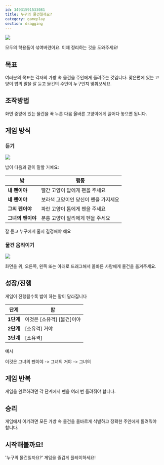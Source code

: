 ```yaml
---
id: 34931591533081
title: 누구의 물건일까요?
category: gameplay
section: dragging
---
```

![](https://help.studycat.com/hc/article_attachments/34966103260825)

모두의 학용품이 섞여버렸어요. 이제 정리하는 것을 도와주세요!

## 목표

여러분의 목표는 각자의 가방 속 물건을 주인에게 돌려주는 것입니다. 맞은편에 있는 고양이 밥의 말을 잘 듣고 물건의 주인이 누구인지 맞춰보세요.

## 조작방법 

화면 중앙에 있는 물건을 꾹 누른 다음 올바른 고양이에게 끌어다 놓으면 됩니다.

## 게임 방식

### 듣기

![](https://help.studycat.com/hc/article_attachments/34966103283609)

밥이 다음과 같이 말할 거예요:

| 밥 | 행동 |
| --- | --- |
| **내&nbsp;펜이야** | 빨간 고양이 밥에게 펜을 주세요 |
| **네&nbsp;펜이야** | 보라색 고양이인 당신이 펜을 가지세요 |
| **그의&nbsp;펜이야** | 파란 고양이 톰에게 펜을 주세요 |
| **그녀의&nbsp;펜이야** | 분홍 고양이 알리에게 펜을 주세요 |

잘 듣고 누구에게 줄지 결정해야 해요

### 물건 움직이기

![](https://help.studycat.com/hc/article_attachments/34966668424601)

화면을 위, 오른쪽, 왼쪽 또는 아래로 드래그해서 올바른 사람에게 물건을 옮겨주세요.

## 성장/진행

게임이 진행될수록 밥이 하는 말이 달라집니다

| 단계 | 밥 |
| --- | --- |
| **1단계** | 이것은 [소유격] [물건]이야 |
| **2단계** | [소유격] 거야 |
| **3단계** | [소유격] |

예시

이것은 그녀의 펜이야 -> 그녀의 거야 -> 그녀의

## 게임 반복

게임을 완료하려면 각 단계에서 펜을 여러 번 돌려줘야 합니다.

## 승리 

게임에서 이기려면 모든 가방 속 물건을 올바르게 식별하고 정확한 주인에게 돌려줘야 합니다.

## 시작해볼까요!

'누구의 물건일까요?' 게임을 즐겁게 플레이하세요!